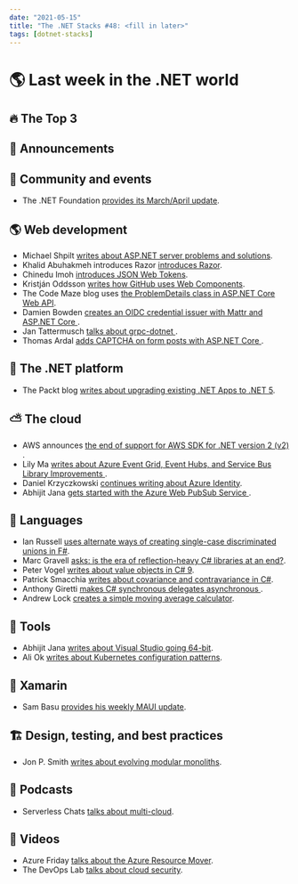 ```yaml
---
date: "2021-05-15"
title: "The .NET Stacks #48: <fill in later>"
tags: [dotnet-stacks]
---
```


# 🌎 Last week in the .NET world

## 🔥 The Top 3

## 📢 Announcements


## 📅 Community and events

- The .NET Foundation [provides its March/April update](https://dotnetfoundation.org/blog/2021/05/04/blog/posts/net-foundation-march-april-2021-update).

## 🌎 Web development

- Michael Shpilt [writes about ASP.NET server problems and solutions](https://michaelscodingspot.com/slow-asp-net-server/).
- Khalid Abuhakmeh introduces Razor [introduces Razor](https://khalidabuhakmeh.com/what-is-razor-aspnet).
- Chinedu Imoh [introduces JSON Web Tokens](https://www.telerik.com/blogs/introduction-json-web-tokens-jwt).
- Kristján Oddsson [writes how GitHub uses Web Components](https://github.blog/2021-05-04-how-we-use-web-components-at-github/).
- The Code Maze blog uses [the ProblemDetails class in ASP.NET Core Web API](https://code-maze.com/using-the-problemdetails-class-in-asp-net-core-web-api/).
- Damien Bowden [creates an OIDC credential issuer with Mattr and ASP.NET Core
](https://damienbod.com/2021/05/03/create-an-oidc-credential-issuer-with-mattr-and-asp-net-core/).
- Jan Tattermusch [talks about grpc-dotnet ](https://grpc.io/blog/grpc-csharp-future/).
- Thomas Ardal [adds CAPTCHA on form posts with ASP.NET Core
](https://blog.elmah.io/adding-captcha-on-form-posts-with-asp-net-core/).

## 🥅 The .NET platform

- The Packt blog [writes about upgrading existing .NET Apps to .NET 5](https://packt.medium.com/upgrading-existing-net-apps-to-net-5-e3768052ec44).

## ⛅ The cloud

- AWS announces [the end of support for AWS SDK for .NET version 2 (v2)
](https://aws.amazon.com/blogs/developer/announcing-the-end-of-support-for-aws-sdk-for-net-version-2-v2/).
- Lily Ma [writes about Azure Event Grid, Event Hubs, and Service Bus Library Improvements
](https://devblogs.microsoft.com/azure-sdk/messaging-sdks).
- Daniel Krzyczkowski [continues writing about Azure Identity](https://daniel-krzyczkowski.github.io/Lost-In-Azure-Cloud-Identity-Serie-Part2/).
- Abhijit Jana [gets started with the Azure Web PubSub Service
](https://dailydotnettips.com/getting-started-with-azure-web-pubsub-service/).

## 📔 Languages

- Ian Russell [uses alternate ways of creating single-case discriminated unions in F#](https://www.softwarepark.cc/blog/2021/5/1/alternate-ways-of-creating-single-case-discriminated-unions-in-f).
- Marc Gravell [asks: is the era of reflection-heavy C# libraries at an end?](https://blog.marcgravell.com/2021/05/is-era-of-reflection-heavy-c-libraries.html).
- Peter Vogel [writes about value objects in C# 9](https://visualstudiomagazine.com/articles/2021/04/07/csharp-9.aspx).
- Patrick Smacchia [writes about covariance and contravariance in C#](https://blog.ndepend.com/covariance-and-contravariance-in-csharp-explained/).
- Anthony Giretti [makes C# synchronous delegates asynchronous ](https://anthonygiretti.com/2021/05/01/c-make-your-delegates-asynchronous-from-synchronous-delegates/).
- Andrew Lock [creates a simple moving average calculator](https://andrewlock.net/creating-a-simple-moving-average-calculator-in-csharp-1-a-simple-moving-average-calculator/).

## 🔧 Tools

- Abhijit Jana [writes about Visual Studio going 64-bit](https://dailydotnettips.com/visual-studio-2022/).
- Ali Ok [writes about Kubernetes configuration patterns](https://developers.redhat.com/blog/2021/05/05/kubernetes-configuration-patterns-part-2-patterns-for-kubernetes-controllers/).

## 📱 Xamarin

- Sam Basu [provides his weekly MAUI update](https://www.telerik.com/blogs/sands-of-maui-issue-7).

## 🏗 Design, testing, and best practices

- Jon P. Smith [writes about evolving modular monoliths](https://www.thereformedprogrammer.net/evolving-modular-monoliths-1-an-architecture-for-net/).

## 🎤 Podcasts

- Serverless Chats [talks about multi-cloud](https://www.serverlesschats.com/99/).

## 🎥 Videos

- Azure Friday [talks about the Azure Resource Mover](https://channel9.msdn.com/Shows/Azure-Friday/Simplify-moving-resources-between-regions-with-Azure-Resource-Mover).
- The DevOps Lab [talks about cloud security](https://channel9.msdn.com/Shows/DevOps-Lab/On-Prem-To-The-Cloud-Security-is-Not-an-Afterthought-episode-9).

